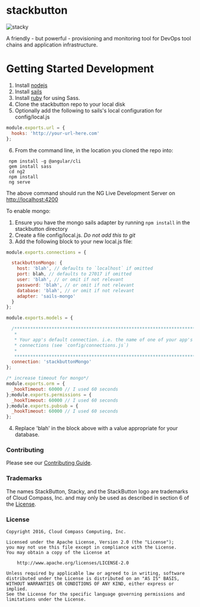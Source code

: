 # stackbutton

![stacky][stacky_logo]

A friendly - but powerful - provisioning and monitoring tool for DevOps tool chains and application infrastructure.

# Getting Started Development

  1. Install [nodejs](http://nodejs.org)
  2. Install [sails](http://sailsjs.org/get-started)  
  3. Install [ruby](https://www.ruby-lang.org/en/) for using Sass.
  4. Clone the stackbutton repo to your local disk
  5. Optionally add the following to sails's local configuration for config/local.js

  ```javascript
  module.exports.url = {
    hooks: 'http://your-url-here.com'
  };
  ```

  6. From the command line, in the location you cloned the repo into:

 ```shell
  npm install -g @angular/cli
  gem install sass
  cd ng2
  npm install
  ng serve
  ```

  The above command should run the NG Live Development Server on <http://localhost:4200>

  To enable mongo:

  1. Ensure you have the mongo sails adapter by running `npm install` in the stackbutton directory
  2. Create a file config/local.js. *Do not add this to git*
  3. Add the following block to your new local.js file:

  ```javascript
  module.exports.connections = {

    stackbuttonMongo: {
      host: 'blah', // defaults to `localhost` if omitted
      port: blah, // defaults to 27017 if omitted
      user: 'blah', // or omit if not relevant
      password: 'blah', // or omit if not relevant
      database: 'blah', // or omit if not relevant
      adapter: 'sails-mongo'
    }
  };

  module.exports.models = {

    /***************************************************************************
     *                                                                          *
     * Your app's default connection. i.e. the name of one of your app's        *
     * connections (see `config/connections.js`)                                *
     *                                                                          *
     ***************************************************************************/
    connection: 'stackbuttonMongo'
  };

  /* increase timeout for mongo*/
  module.exports.orm = {
    _hookTimeout: 60000 // I used 60 seconds
  };module.exports.permissions = {
    _hookTimeout: 60000 // I used 60 seconds
  };module.exports.pubsub = {
    _hookTimeout: 60000 // I used 60 seconds
  };
  ```

  4. Replace 'blah' in the block above with a value appropriate for your database.

### Contributing

Please see our [Contributing Guide](CONTRIBUTING.md).

### Trademarks

The names StackButton, Stacky, and the StackButton logo are trademarks of Cloud Compass, Inc. and may only be used as described in section 6 of the [License](LICENSE).

### License

```
Copyright 2016, Cloud Compass Computing, Inc.

Licensed under the Apache License, Version 2.0 (the "License");
you may not use this file except in compliance with the License.
You may obtain a copy of the License at

    http://www.apache.org/licenses/LICENSE-2.0

Unless required by applicable law or agreed to in writing, software
distributed under the License is distributed on an "AS IS" BASIS,
WITHOUT WARRANTIES OR CONDITIONS OF ANY KIND, either express or implied.
See the License for the specific language governing permissions and
limitations under the License.

```

[stacky_logo]:https://github.com/sheaphillips/stackbutton/blob/master/assets/images/stacky500p.png





